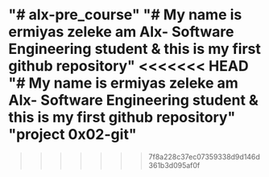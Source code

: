 "# alx-pre_course" 
"# My name is ermiyas zeleke am Alx- Software Engineering student & this is my first github repository" 
<<<<<<< HEAD
"# My name is ermiyas zeleke am Alx- Software Engineering student & this is my first github repository" 
"project 0x02-git" 
=======
 
>>>>>>> 7f8a228c37ec07359338d9d146d361b3d095af0f
